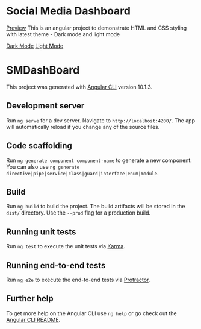 # Social Media Dashboard
[Preview](https://condescending-rosalind-08f041.netlify.app/)
This is an angular project to demonstrate HTML and CSS styling with latest theme - Dark mode and light mode

[Dark Mode](https://github.com/vinisha99/Angular-SocialMediaDashboard/issues/1#issue-768350214)
[Light Mode](https://github.com/vinisha99/Angular-SocialMediaDashboard/issues/2#issue-768350719)


# SMDashBoard

This project was generated with [Angular CLI](https://github.com/angular/angular-cli) version 10.1.3.

## Development server

Run `ng serve` for a dev server. Navigate to `http://localhost:4200/`. The app will automatically reload if you change any of the source files.

## Code scaffolding

Run `ng generate component component-name` to generate a new component. You can also use `ng generate directive|pipe|service|class|guard|interface|enum|module`.

## Build

Run `ng build` to build the project. The build artifacts will be stored in the `dist/` directory. Use the `--prod` flag for a production build.

## Running unit tests

Run `ng test` to execute the unit tests via [Karma](https://karma-runner.github.io).

## Running end-to-end tests

Run `ng e2e` to execute the end-to-end tests via [Protractor](http://www.protractortest.org/).

## Further help

To get more help on the Angular CLI use `ng help` or go check out the [Angular CLI README](https://github.com/angular/angular-cli/blob/master/README.md).
